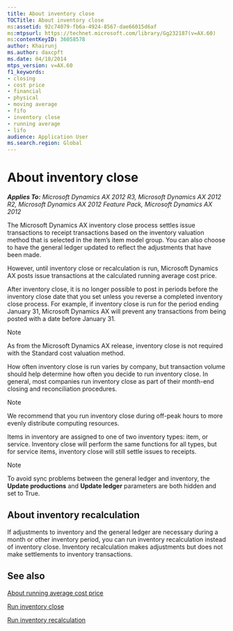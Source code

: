 ```yaml
---
title: About inventory close
TOCTitle: About inventory close
ms:assetid: 92c74079-fb6a-4924-8567-dae66015d6af
ms:mtpsurl: https://technet.microsoft.com/library/Gg232187(v=AX.60)
ms:contentKeyID: 36058578
author: Khairunj
ms.author: daxcpft
ms.date: 04/18/2014
mtps_version: v=AX.60
f1_keywords:
- closing
- cost price
- financial
- physical
- moving average
- fifo
- inventory close
- running average
- lifo
audience: Application User
ms.search.region: Global
---
```


# About inventory close 


_**Applies To:** Microsoft Dynamics AX 2012 R3, Microsoft Dynamics AX 2012 R2, Microsoft Dynamics AX 2012 Feature Pack, Microsoft Dynamics AX 2012_

The Microsoft Dynamics AX inventory close process settles issue transactions to receipt transactions based on the inventory valuation method that is selected in the item’s item model group. You can also choose to have the general ledger updated to reflect the adjustments that have been made.

However, until inventory close or recalculation is run, Microsoft Dynamics AX posts issue transactions at the calculated running average cost price.

After inventory close, it is no longer possible to post in periods before the inventory close date that you set unless you reverse a completed inventory close process. For example, if inventory close is run for the period ending January 31, Microsoft Dynamics AX will prevent any transactions from being posted with a date before January 31.


> [!NOTE]
> <P>As from the Microsoft Dynamics AX release, inventory close is not required with the Standard cost valuation method.</P>



How often inventory close is run varies by company, but transaction volume should help determine how often you decide to run inventory close. In general, most companies run inventory close as part of their month-end closing and reconciliation procedures.


> [!NOTE]
> <P>We recommend that you run inventory close during off-peak hours to more evenly distribute computing resources.</P>



Items in inventory are assigned to one of two inventory types: item, or service. Inventory close will perform the same functions for all types, but for service items, inventory close will still settle issues to receipts.


> [!NOTE]
> <P>To avoid sync problems between the general ledger and inventory, the <STRONG>Update productions</STRONG> and <STRONG>Update ledger</STRONG> parameters are both hidden and set to True.</P>



## About inventory recalculation

If adjustments to inventory and the general ledger are necessary during a month or other inventory period, you can run inventory recalculation instead of inventory close. Inventory recalculation makes adjustments but does not make settlements to inventory transactions.

## See also

[About running average cost price](about-running-average-cost-price.md)

[Run inventory close](run-inventory-close.md)

[Run inventory recalculation](run-inventory-recalculation.md)

  


